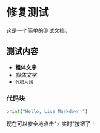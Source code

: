# 修复测试

这是一个简单的测试文档。

## 测试内容

- **粗体文字**
- *斜体文字*
- `代码片段`

### 代码块

```python
print("Hello, Live Markdown!")
```

现在可以安全地点击"⚡ 实时"按钮了！